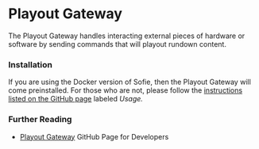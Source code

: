 # Playout Gateway

The Playout Gateway handles interacting external pieces of hardware or software by sending commands that will playout rundown content.

### Installation

If you are using the Docker version of Sofie, then the Playout Gateway will come preinstalled. For those who are not, please follow the [instructions listed on the GitHub page](https://github.com/nrkno/tv-automation-playout-gateway) labeled _Usage._

### Further Reading

* [Playout Gateway](https://github.com/nrkno/tv-automation-playout-gateway) GitHub Page for Developers

##

